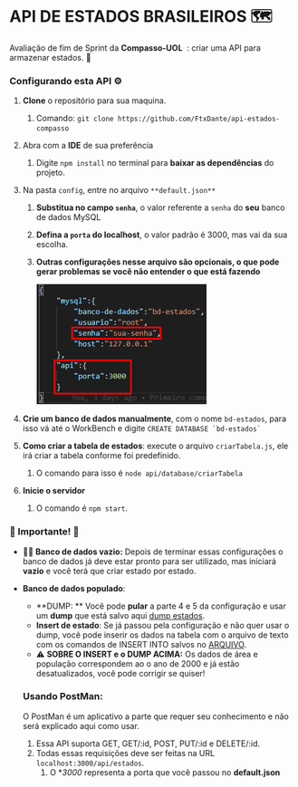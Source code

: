 # API DE ESTADOS BRASILEIROS :world_map:
Avaliação de fim de Sprint da **Compasso-UOL** ​​ : criar uma API para armazenar estados. :confetti_ball:

### Configurando esta API :gear:

1. **Clone** o repositório para sua maquina.

   1. Comando: `git clone https://github.com/FtxDante/api-estados-compasso`

2. Abra com a **IDE** de sua preferência

   1. Digite ``npm install`` no terminal para **baixar as dependências** do projeto.

3. Na pasta `config`, entre no arquivo `**default.json**` 

   1. **Substitua no campo `senha`**, o valor referente a `senha` do **seu** banco de dados MySQL

   2. **Defina a `porta` do localhost**, o valor padrão é 3000, mas vai da sua escolha.

   3. **Outras configurações nesse arquivo são opcionais, o que pode gerar problemas se você não entender o que está fazendo**

      ![image-20210918112023850](https://github.com/FtxDante/api-estados-compasso/blob/master/imagens-para-repositorio/Screenshot_1.png)

4. **Crie um banco de dados manualmente**, com o nome `bd-estados`, para isso vá até o WorkBench e digite  `` CREATE DATABASE `bd-estados` ``

5. **Como criar a tabela de estados**: execute o arquivo `criarTabela.js`, ele irá criar a tabela conforme foi predefinido.
   1. O comando para isso é `node api/database/criarTabela`
6. **Inicie o servidor** 
   1. O comando é `npm start`.

### :rotating_light: Importante! :rotating_light:

* 🕵️‍♀️ **Banco de dados vazio:** Depois de terminar essas configurações o banco de dados já deve estar pronto para ser utilizado, mas iniciará **vazio** e você terá que criar estado por estado.
* **Banco de dados populado**:
  * **DUMP: ** Você pode **pular** a parte 4 e 5 da configuração e usar um **dump** que está salvo aqui [dump estados](https://github.com/FtxDante/estados-com-populacao-e-area/blob/main/bd-estados_estados.sql).
  * **Insert de estado**: Se já passou pela configuração e não quer usar o dump, você pode inserir os dados na tabela com o arquivo de texto com os comandos de INSERT INTO salvos no [ARQUIVO](https://github.com/FtxDante/estados-com-populacao-e-area/blob/main/insert-estados.txt).
  * ⚠️ **SOBRE O INSERT e o DUMP ACIMA:** Os dados de área e população correspondem ao o ano de 2000 e já estão desatualizados, você pode corrigir se quiser!

   ### Usando PostMan:

   O PostMan é um aplicativo a parte que requer seu conhecimento e não será explicado aqui como usar.

   1. Essa API suporta GET, GET/:id, POST, PUT/:id e DELETE/:id.
   2. Todas essas requisições deve ser feitas na URL `localhost:3000/api/estados`.
      1. O **3000* representa a porta que você passou no **default.json**

